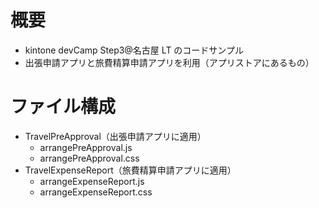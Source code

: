 # 概要
- kintone devCamp Step3@名古屋 LT のコードサンプル
- 出張申請アプリと旅費精算申請アプリを利用（アプリストアにあるもの）

# ファイル構成
- TravelPreApproval（出張申請アプリに適用）
  - arrangePreApproval.js
  - arrangePreApproval.css
- TravelExpenseReport（旅費精算申請アプリに適用）
  - arrangeExpenseReport.js
  - arrangeExpenseReport.css
